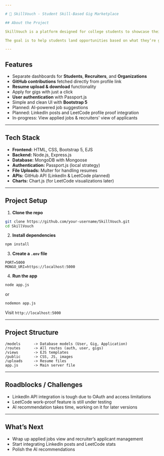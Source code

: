 ```yaml
---

# 🌟 SkillVouch - Student Skill-Based Gig Marketplace

## About the Project

SkillVouch is a platform designed for college students to showcase their skills and connect with recruiters or startups for paid gigs. The idea is to create a space where students can build a solid profile, upload their GitHub contributions, apply for gigs, and get noticed by organizations. Recruiters can post gigs, view applicants, and download resumes directly from the platform.  

The goal is to help students land opportunities based on what they’re good at, making the hiring process easier and more skill-focused.

---
```


## Features

- Separate dashboards for **Students**, **Recruiters**, and **Organizations**
- **GitHub contributions** fetched directly from profile link
- **Resume upload & download** functionality
- Apply for gigs with just a click
- **User authentication** with Passport.js
- Simple and clean UI with **Bootstrap 5**
- Planned: AI-powered job suggestions
- Planned: LinkedIn posts and LeetCode profile proof integration
- In-progress: View applied jobs & recruiters' view of applicants

---

## Tech Stack

- **Frontend:** HTML, CSS, Bootstrap 5, EJS
- **Backend:** Node.js, Express.js
- **Database:** MongoDB with Mongoose
- **Authentication:** Passport.js (local strategy)
- **File Uploads:** Multer for handling resumes
- **APIs:** GitHub API (LinkedIn & LeetCode planned)
- **Charts:** Chart.js (for LeetCode visualizations later)

---

## Project Setup

1. **Clone the repo**
```bash
git clone https://github.com/your-username/SkillVouch.git
cd SkillVouch
```

2. **Install dependencies**
```bash
npm install
```

3. **Create a `.env` file**
```
PORT=5000
MONGO_URI=https://localhost:5000
```

4. **Run the app**
```bash
node app.js
```
or
```bash
nodemon app.js
```

Visit `http://localhost:5000`

---

## Project Structure
```
/models      -> Database models (User, Gig, Application)
/routes      -> All routes (auth, user, gigs)
/views       -> EJS templates
/public      -> CSS, JS, images
/uploads     -> Resume files
app.js       -> Main server file
```

---

## Roadblocks / Challenges
- LinkedIn API integration is tough due to OAuth and access limitations
- LeetCode work-proof feature is still under testing
- AI recommendation takes time, working on it for later versions

---

## What’s Next
- Wrap up applied jobs view and recruiter’s applicant management
- Start integrating LinkedIn posts and LeetCode stats
- Polish the AI recommendations